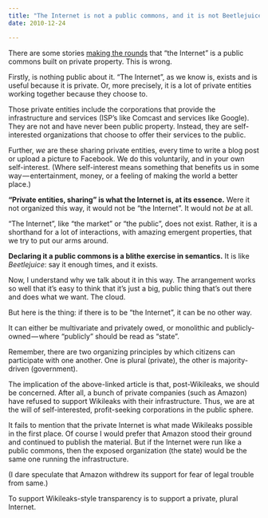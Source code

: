 ```yaml
---
title: "The Internet is not a public commons, and it is not Beetlejuice"
date: 2010-12-24

---
```


There are some stories [making the rounds](http://www.theatlantic.com/technology/print/2010/12/wikileaks-exposes-internets-dissent-tax-not-nerd-supremacy/68397/) that “the Internet” is a public commons built on private property. This is wrong.

Firstly, is nothing public about it. “The Internet”, as we know is, exists and is useful because it is private. Or, more precisely, it is a lot of private entities working together because they choose to.

Those private entities include the corporations that provide the infrastructure and services (ISP’s like Comcast and services like Google). They are not and have never been public property. Instead, they are self-interested organizations that choose to offer their services to the public.

Further, _we_ are these sharing private entities, every time to write a blog post or upload a picture to Facebook. We do this voluntarily, and in your own self-interest. (Where self-interest means something that benefits us in some way — entertainment, money, or a feeling of making the world a better place.)

**“Private entities, sharing” is what the Internet is, at its essence.** Were it not organized this way, it would not be “the Internet”. It would not _be_ at all.

“The Internet”, like “the market” or “the public”, does not exist. Rather, it is a shorthand for a lot of interactions, with amazing emergent properties, that we try to put our arms around.

**Declaring it a public commons is a blithe exercise in semantics.** It is like _Beetlejuice_: say it enough times, and it exists.

Now, I understand why we talk about it in this way. The arrangement works so well that it’s easy to think that it’s just a big, public thing that’s out there and does what we want. The cloud.

But here is the thing: if there is to be “the Internet”, it can be no other way.

It can either be multivariate and privately owed, or monolithic and publicly-owned — where “publicly” should be read as “state”.

Remember, there are two organizing principles by which citizens can participate with one another. One is plural (private), the other is majority-driven (government).

The implication of the above-linked article is that, post-Wikileaks, we should be concerned. After all, a bunch of private companies (such as Amazon) have refused to support Wikileaks with their infrastructure. Thus, we are at the will of self-interested, profit-seeking corporations in the public sphere.

It fails to mention that the private Internet is what made Wikileaks possible in the first place. Of course I would prefer that Amazon stood their ground and continued to publish the material. But if the Internet were run like a public commons, then the exposed organization (the state) would be the same one running the infrastructure.

(I dare speculate that Amazon withdrew its support for fear of legal trouble from same.)

To support Wikileaks-style transparency is to support a private, plural Internet.
